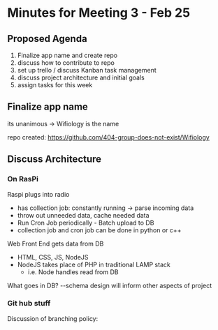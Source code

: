 # Minutes for Meeting 3 - Feb 25

## Proposed Agenda

1. Finalize app name and create repo
2. discuss how to contribute to repo
3. set up trello / discuss Kanban task management
4. discuss project architecture and initial goals
5. assign tasks for this week

## Finalize app name

its unanimous -> Wifiology is the name

repo created: https://github.com/404-group-does-not-exist/Wifiology

## Discuss Architecture

### On RasPi

Raspi plugs into radio
- has collection job: constantly running -> parse incoming data
- throw out unneeded data, cache needed data
- Run Cron Job periodically - Batch upload to DB
- collection job and cron job can be done in python or c++

Web Front End gets data from DB
- HTML, CSS, JS, NodeJS
- NodeJS takes place of PHP in traditional LAMP stack
  - i.e. Node handles read from DB

What goes in DB?
--schema design will inform other aspects of project

### Git hub stuff

Discussion of branching policy: <add links>


